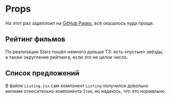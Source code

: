 # Props

На этот раз задеплоил на [GitHub Pages](https://liquidasscontainer.github.io/ra_props), всё оказалось куда проще.

## Рейтинг фильмов

По реализации Stars пошёл немного дальше ТЗ: есть «пустые» звёзды, а также округление рейтинга, если это не целое число.

## Список предложений

В файле `Listing.jsx` сам компонент `Listing` получился довольно мелким относительно компонента `Item`, но надеюсь, что это нормально.
